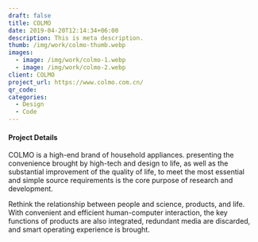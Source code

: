 ```yaml
---
draft: false
title: COLMO
date: 2019-04-20T12:14:34+06:00
description: This is meta description.
thumb: /img/work/colmo-thumb.webp
images:
  - image: /img/work/colmo-1.webp
  - image: /img/work/colmo-2.webp
client: COLMO
project_url: https://www.colmo.com.cn/
qr_code:
categories:
  - Design
  - Code
---
```


#### Project Details

COLMO is a high-end brand of household appliances. presenting the convenience brought by high-tech and design to life, as well as the substantial improvement of the quality of life, to meet the most essential and simple source requirements is the core purpose of research and development.

Rethink the relationship between people and science, products, and life. With convenient and efficient human-computer interaction, the key functions of products are also integrated, redundant media are discarded, and smart operating experience is brought.
